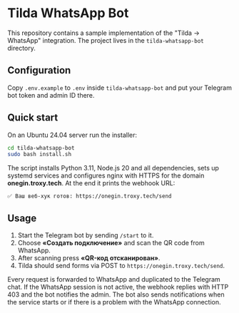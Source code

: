 # Tilda WhatsApp Bot

This repository contains a sample implementation of the "Tilda → WhatsApp" integration. The project lives in the `tilda-whatsapp-bot` directory.

## Configuration

Copy `.env.example` to `.env` inside `tilda-whatsapp-bot` and put your Telegram bot token and admin ID there.

## Quick start

On an Ubuntu 24.04 server run the installer:

```bash
cd tilda-whatsapp-bot
sudo bash install.sh
```

The script installs Python 3.11, Node.js 20 and all dependencies, sets up systemd services and configures nginx with HTTPS for the domain **onegin.troxy.tech**. At the end it prints the webhook URL:

```
✅ Ваш веб-хук готов: https://onegin.troxy.tech/send
```

## Usage

1. Start the Telegram bot by sending `/start` to it.
2. Choose **«Создать подключение»** and scan the QR code from WhatsApp.
3. After scanning press **«QR-код отсканирован»**.
4. Tilda should send forms via POST to `https://onegin.troxy.tech/send`.

Every request is forwarded to WhatsApp and duplicated to the Telegram chat. If the WhatsApp session is not active, the webhook replies with HTTP 403 and the bot notifies the admin.
The bot also sends notifications when the service starts or if there is a problem with the WhatsApp connection.
